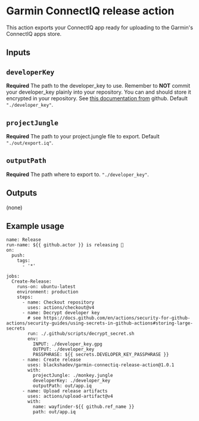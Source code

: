 # Garmin ConnectIQ release action

This action exports your ConnectIQ app ready for uploading to the Garmin's ConnectIQ apps store.  

## Inputs

## `developerKey`

**Required** The path to the developer_key to use. Remember to **NOT** commit your developer_key plainly into your repository. You can and should store it encrypted in your repository. See [this documentation from](https://docs.github.com/en/actions/security-for-github-actions/security-guides/using-secrets-in-github-actions#storing-large-secrets) github. Default `"./developer_key"`.

## `projectJungle`

**Required** The path to your project.jungle file to export. Default `"./out/export.iq"`.

## `outputPath`

**Required** The path where to export to. `"./developer_key"`.

## Outputs

(none)

## Example usage

```
name: Release
run-name: ${{ github.actor }} is releasing 🚀
on: 
  push:
    tags:
      - '*'

jobs:
  Create-Release:
    runs-on: ubuntu-latest
    environment: production
    steps:
      - name: Checkout repository
        uses: actions/checkout@v4
      - name: Decrypt developer key
        # see https://docs.github.com/en/actions/security-for-github-actions/security-guides/using-secrets-in-github-actions#storing-large-secrets
        run: ./.github/scripts/decrypt_secret.sh
        env:
          INPUT: ./developer_key.gpg
          OUTPUT: ./developer_key
          PASSPHRASE: ${{ secrets.DEVELOPER_KEY_PASSPHRASE }}
      - name: Create release
        uses: blackshadev/garmin-connectiq-release-action@1.0.1
        with:
          projectJungle: ./monkey.jungle
          developerKey: ./developer_key
          outputPath: out/app.iq
      - name: Upload release artifacts
        uses: actions/upload-artifact@v4
        with:
          name: wayfinder-${{ github.ref_name }}
          path: out/app.iq
```